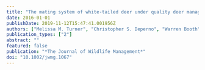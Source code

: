 ```yaml
---
title: "The mating system of white-tailed deer under quality deer management"
date: 2016-01-01
publishDate: 2019-11-12T15:47:41.001956Z
authors: ["Melissa M. Turner", "Christopher S. Deperno", "Warren Booth", "Edward L. Vargo", "Mark C. Conner", "Richard A. Lancia"]
publication_types: ["2"]
abstract: ""
featured: false
publication: "*The Journal of Wildlife Management*"
doi: "10.1002/jwmg.1067"
---
```


